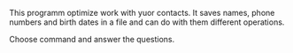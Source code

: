 This programm optimize work with yuor contacts. It saves names, phone numbers and birth dates in a file and can do with them different operations.

Choose command and answer the questions.

